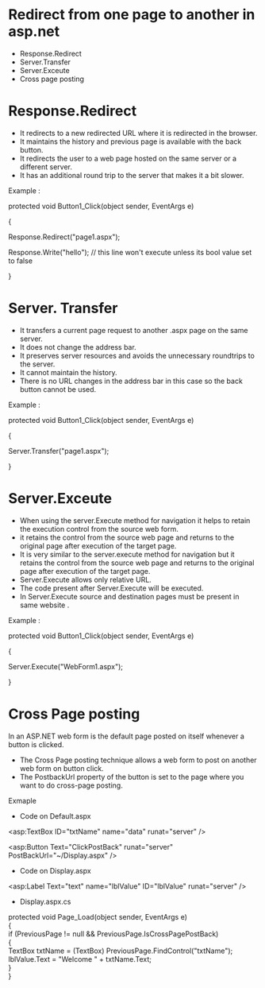 # Redirect from one page to another in asp.net

- Response.Redirect
- Server.Transfer
- Server.Exceute
- Cross page posting

# Response.Redirect
- It redirects to a new redirected URL where it is redirected in the browser.
- It maintains the history and previous page is available with the back button.
- It redirects the user to a web page hosted on the same server or a different server.
- It has an additional round trip to the server that makes it a bit slower.

Example : 

protected void Button1_Click(object sender, EventArgs e)

{

Response.Redirect("page1.aspx"); 

Response.Write("hello"); // this line won't execute unless its bool value set to false

}

# Server. Transfer

- It transfers a current page request to another .aspx page on the same server.
- It does not change the address bar.
- It preserves server resources and avoids the unnecessary roundtrips to the server.
- It cannot maintain the history.
- There is no URL changes in the address bar in this case so the back button cannot be used.

Example : 

protected void Button1_Click(object sender, EventArgs e)

{

Server.Transfer("page1.aspx"); 

}

# Server.Exceute

- When using the server.Execute method for navigation it helps to retain the execution control from the source web form.
- it retains the control from the source web page and returns to the original page after execution of the target page.
- It is very similar to the server.execute method for navigation but it retains the control from the source web page and returns to the original 
  page after execution of the target page.
- Server.Execute allows only relative URL. 
- The code present after Server.Execute will be executed. 
- In Server.Execute source and destination pages must be present in same website .


Example : 

protected void Button1_Click(object sender, EventArgs e)

{

Server.Execute("WebForm1.aspx");  

}

# Cross Page posting

In an ASP.NET web form is the default page posted on itself whenever a button is clicked.

- The Cross Page posting technique allows a web form to post on another web form on button click.
- The PostbackUrl property of the button is set to the page where you want to do cross-page posting.

Exmaple

- Code on Default.aspx

<form id="form1" runat="server">  
  
   <asp:TextBox ID="txtName" name="data" runat="server" />
  
   <asp:Button Text="ClickPostBack" runat="server" PostBackUrl="~/Display.aspx" />  
  
</form> 

- Code on Display.aspx

<form id="form1" runat="server">  
  
   <asp:Label Text="text" name="lblValue" ID="lblValue" runat="server" /> 
  
</form>  

- Display.aspx.cs

protected void Page_Load(object sender, EventArgs e)  
{  
    if (PreviousPage != null && PreviousPage.IsCrossPagePostBack)   
    {  
        TextBox txtName = (TextBox) PreviousPage.FindControl("txtName");  
        lblValue.Text = "Welcome " + txtName.Text;  
    }  
}
